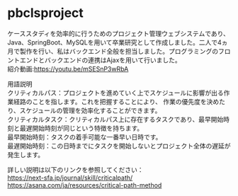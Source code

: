 # pbclsproject
ケーススタディを効率的に行うためのプロジェクト管理ウェブシステムであり、Java、SpringBoot、MySQLを用いて卒業研究として作成しました。二人で4ヵ月で製作を行い、私はバックエンド全般を担当しました。プログラミングのフロントエンドとバックエンドの連携はAjaxを用いて行いました。  
紹介動画:https://youtu.be/mSESnP3wRbA

用語説明  
クリティカルパス：プロジェクトを進めていく上でスケジュールに影響が出る作業経路のことを指します。これを把握することにより、 作業の優先度を決めたり、スケジュールの管理を効率化することができます。  
クリティカルタスク：クリティカルパス上に存在するタスクであり、最早開始時刻と最遅開始時刻が同じという特徴を持ちます。  
最早開始時刻：タスクの着手可能な一番早い日時です。  
最遅開始時刻：この日時までにタスクを開始しないとプロジェクト全体の遅延が発生します。  

詳しい説明は以下のリンクを参照してください：  
https://next-sfa.jp/journal/skill/criticalpath/  
https://asana.com/ja/resources/critical-path-method  
